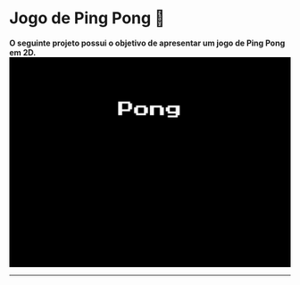 # Jogo de Ping Pong 🏓

<f2 align = "left"> **O seguinte projeto possui o objetivo de apresentar um jogo de Ping Pong em 2D.**</f2> 
<img src="pingpong.gif" align="center"/>
<hr> </hr>
